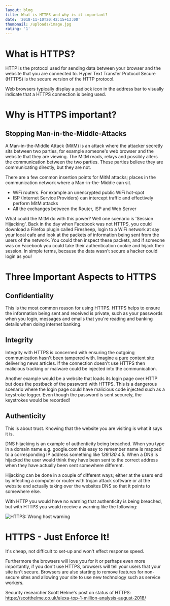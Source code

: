 ```yaml
---
layout: blog
title: What is HTTPS and why is it important?
date: '2018-11-10T20:42:15+13:00'
thumbnail: /uploads/image.jpg
rating: '1'
---
```

# What is HTTPS?

HTTP is the protocol used for sending data between your browser and the website that you are connected to. Hyper Text Transfer Protocol Secure (HTTPS) is the secure version of the HTTP protocol.

Web browsers typically display a padlock icon in the address bar to visually indicate that a HTTPS connection is being used.

# Why is HTTPS important?

## Stopping Man-in-the-Middle-Attacks

A Man-in-the-Middle Attack (MitM) is an attack where the attacker secretly sits between two parties, for example someone's web browser and the website that they are viewing. The MitM reads, relays and possibly alters the communication between the two parties. These parties believe they are communicating directly, but they are not.

There are a few common insertion points for MitM attacks; places in the communication network where a Man-in-the-Middle can sit.

* WiFi routers. For example an unencrypted public WiFi hot-spot
* ISP (Internet Service Providers) can intercept traffic and effectively perform MitM attacks
* All the exchanges between the Router, ISP and Web Server

What could the MitM do with this power? Well one scenario is 'Session Hijacking'. Back in the day when Facebook was not HTTPS, you could download a Firefox plugin called Firesheep, login to a WiFi network at say your local cafe and look at the packets of information being sent from the users of the network. You could then inspect these packets, and if someone was on Facebook you could take their authentication cookie and hijack their session. In simple terms, because the data wasn't secure a hacker could login as you!

# Three Important Aspects to HTTPS

## Confidentiality

This is the most common reason for using HTTPS. HTTPS helps to ensure the information being sent and received is private, such as your passwords when you login, messages and emails that you're reading and banking details when doing internet banking.

## Integrity

Integrity with HTTPS is concerned with ensuring the outgoing communication hasn't been tampered with. Imagine a pure content site delivering news articles. If the connection doesn't use HTTPS then malicious tracking or malware could be injected into the communication.

Another example would be a website that loads its login page over HTTP but does the postback of the password with HTTPS. This is a dangerous scenario where the login page could have malicious code injected such as a keystroke logger. Even though the password is sent securely, the keystrokes would be recorded!

## Authenticity

This is about trust. Knowing that the website you are visiting is what it says it is.

DNS hijacking is an example of authenticity being breached. When you type in a domain name e.g. google.com this easy to remember name is mapped to a corresponding IP address something like _139.130.4.5._ When a DNS is hijacked the user would think they have been sent to the correct address when they have actually been sent somewhere different. 

Hijacking can be done in a couple of different ways; either at the users end by infecting a computer or router with trojan attack software or at the website end actually taking over the websites DNS so that it points to somewhere else.

With HTTP you would have no warning that authenticity is being breached, but with HTTPS you would receive a warning like the following:

![HTTPS: Wrong host warning ](/uploads/privacy-error.jpg)

 

# HTTPS - Just Enforce It!

It's cheap, not difficult to set-up and won't effect response speed. 

Furthermore the browsers will love you for it or perhaps even more importantly, if you don't use HTTPS, browsers will tell your users that your site isn't secure. Browsers are also starting to remove features for non-secure sites and allowing your site to use new technology such as service workers.

Security researcher Scott Helme's post on status of HTTPS: https://scotthelme.co.uk/alexa-top-1-million-analysis-august-2018/
